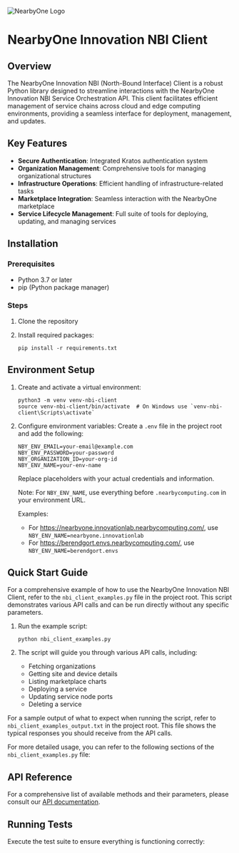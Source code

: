 ![NearbyOne Logo](https://github.com/user-attachments/assets/a1726e23-59a0-430c-b6a0-f07a631db274)

# NearbyOne Innovation NBI Client

## Overview

The NearbyOne Innovation NBI (North-Bound Interface) Client is a robust Python library designed to streamline interactions with the NearbyOne Innovation NBI Service Orchestration API. This client facilitates efficient management of service chains across cloud and edge computing environments, providing a seamless interface for deployment, management, and updates.

## Key Features

- **Secure Authentication**: Integrated Kratos authentication system
- **Organization Management**: Comprehensive tools for managing organizational structures
- **Infrastructure Operations**: Efficient handling of infrastructure-related tasks
- **Marketplace Integration**: Seamless interaction with the NearbyOne marketplace
- **Service Lifecycle Management**: Full suite of tools for deploying, updating, and managing services

## Installation

### Prerequisites

- Python 3.7 or later
- pip (Python package manager)

### Steps

1. Clone the repository

2. Install required packages:
   ```
   pip install -r requirements.txt
   ```

## Environment Setup

1. Create and activate a virtual environment:
   ```
   python3 -m venv venv-nbi-client
   source venv-nbi-client/bin/activate  # On Windows use `venv-nbi-client\Scripts\activate`
   ```

2. Configure environment variables:
   Create a `.env` file in the project root and add the following:
   ```
   NBY_ENV_EMAIL=your-email@example.com
   NBY_ENV_PASSWORD=your-password
   NBY_ORGANIZATION_ID=your-org-id
   NBY_ENV_NAME=your-env-name
   ```

   Replace placeholders with your actual credentials and information.

   Note: For `NBY_ENV_NAME`, use everything before `.nearbycomputing.com` in your environment URL.

   Examples:
   - For https://nearbyone.innovationlab.nearbycomputing.com/, use `NBY_ENV_NAME=nearbyone.innovationlab`
   - For https://berendgort.envs.nearbycomputing.com/, use `NBY_ENV_NAME=berendgort.envs`

## Quick Start Guide

For a comprehensive example of how to use the NearbyOne Innovation NBI Client, refer to the `nbi_client_examples.py` file in the project root. This script demonstrates various API calls and can be run directly without any specific parameters.

1. Run the example script:
   ```
   python nbi_client_examples.py
   ```

2. The script will guide you through various API calls, including:
   - Fetching organizations
   - Getting site and device details
   - Listing marketplace charts
   - Deploying a service
   - Updating service node ports
   - Deleting a service

For a sample output of what to expect when running the script, refer to `nbi_client_examples_output.txt` in the project root. This file shows the typical responses you should receive from the API calls.

For more detailed usage, you can refer to the following sections of the `nbi_client_examples.py` file:


## API Reference

For a comprehensive list of available methods and their parameters, please consult our [API documentation](docs/api_reference.md).

## Running Tests

Execute the test suite to ensure everything is functioning correctly:
